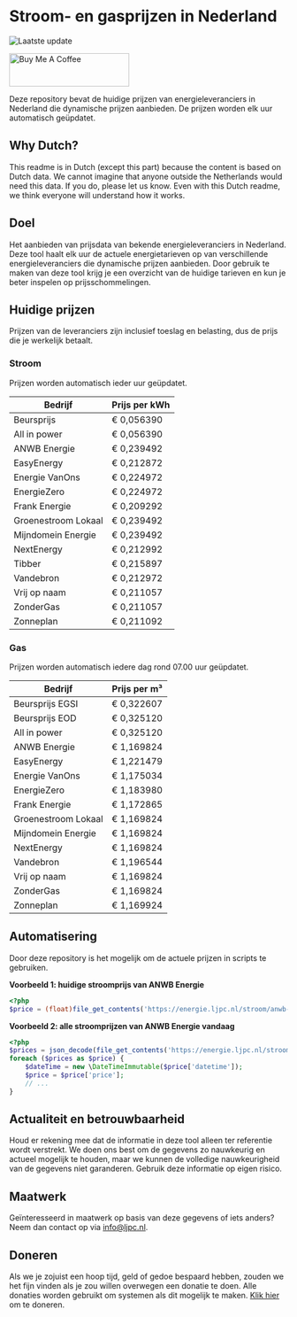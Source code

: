 # Stroom- en gasprijzen in Nederland

![Laatste update](https://img.shields.io/badge/laatste%20update-2025--08--25%2016%3A00%20CET-brightgreen)

<a href="https://www.buymeacoffee.com/Lars-" target="_blank"><img src="https://cdn.buymeacoffee.com/buttons/v2/default-orange.png" alt="Buy Me A Coffee" height="60" style="height: 60px !important;width: 217px !important;" ></a>

Deze repository bevat de huidige prijzen van energieleveranciers in Nederland die dynamische prijzen aanbieden. De prijzen worden elk uur automatisch geüpdatet.

## Why Dutch?

This readme is in Dutch (except this part) because the content is based on Dutch data. We cannot imagine that anyone outside the Netherlands would need this data. If you do, please let us know. Even with this Dutch readme, we think
everyone will understand how it works.

## Doel

Het aanbieden van prijsdata van bekende energieleveranciers in Nederland. Deze tool haalt elk uur de actuele energietarieven op van verschillende energieleveranciers die dynamische prijzen aanbieden. Door gebruik te maken van deze tool
krijg je een overzicht van de huidige tarieven en kun je beter inspelen op prijsschommelingen.

## Huidige prijzen

Prijzen van de leveranciers zijn inclusief toeslag en belasting, dus de prijs die je werkelijk betaalt.

### Stroom

Prijzen worden automatisch ieder uur geüpdatet.

 Bedrijf | Prijs per kWh 
---------|---------------
Beursprijs | € 0,056390
All in power | € 0,056390
ANWB Energie | € 0,239492
EasyEnergy | € 0,212872
Energie VanOns | € 0,224972
EnergieZero | € 0,224972
Frank Energie | € 0,209292
Groenestroom Lokaal | € 0,239492
Mijndomein Energie | € 0,239492
NextEnergy | € 0,212992
Tibber | € 0,215897
Vandebron | € 0,212972
Vrij op naam | € 0,211057
ZonderGas | € 0,211057
Zonneplan | € 0,211092


### Gas

Prijzen worden automatisch iedere dag rond 07.00 uur geüpdatet.

 Bedrijf | Prijs per m³ 
---------|--------------
Beursprijs EGSI | € 0,322607
Beursprijs EOD | € 0,325120
All in power | € 0,325120
ANWB Energie | € 1,169824
EasyEnergy | € 1,221479
Energie VanOns | € 1,175034
EnergieZero | € 1,183980
Frank Energie | € 1,172865
Groenestroom Lokaal | € 1,169824
Mijndomein Energie | € 1,169824
NextEnergy | € 1,169824
Vandebron | € 1,196544
Vrij op naam | € 1,169824
ZonderGas | € 1,169824
Zonneplan | € 1,169924


## Automatisering

Door deze repository is het mogelijk om de actuele prijzen in scripts te gebruiken.

**Voorbeeld 1: huidige stroomprijs van ANWB Energie**

```php
<?php
$price = (float)file_get_contents('https://energie.ljpc.nl/stroom/anwb-energie-nu.txt');

```

**Voorbeeld 2: alle stroomprijzen van ANWB Energie vandaag**

```php
<?php
$prices = json_decode(file_get_contents('https://energie.ljpc.nl/stroom/all-in-power-vandaag.json'),true);
foreach ($prices as $price) {
    $dateTime = new \DateTimeImmutable($price['datetime']);
    $price = $price['price'];
    // ...
}
```

## Actualiteit en betrouwbaarheid

Houd er rekening mee dat de informatie in deze tool alleen ter referentie wordt verstrekt. We doen ons best om de gegevens zo nauwkeurig en actueel mogelijk te houden, maar we kunnen de volledige nauwkeurigheid van de gegevens niet
garanderen. Gebruik deze informatie op eigen risico.

## Maatwerk

Geïnteresseerd in maatwerk op basis van deze gegevens of iets anders? Neem dan contact op
via [info@ljpc.nl](mailto:info@ljpc.nl?subject=Energie%20prijzen).

## Doneren

Als we je zojuist een hoop tijd, geld of gedoe bespaard hebben, zouden we het fijn vinden als je zou willen overwegen een
donatie te doen. Alle donaties worden gebruikt om systemen als dit mogelijk te
maken. [Klik hier](https://www.buymeacoffee.com/Lars-) om te doneren.
